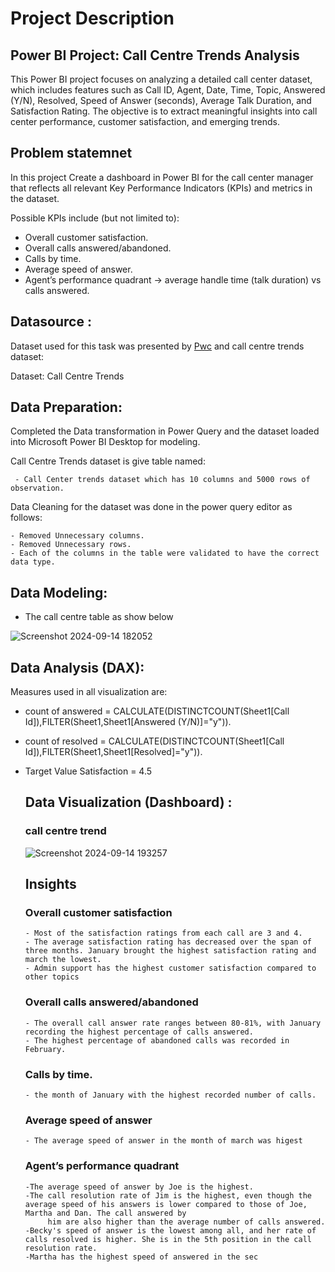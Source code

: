 # Project Description

## Power BI Project: Call Centre Trends Analysis
This Power BI project focuses on analyzing a detailed call center dataset, which includes features such as Call ID, Agent, Date, Time, Topic, Answered (Y/N), Resolved, Speed of Answer (seconds), Average Talk Duration, and Satisfaction Rating. The objective is to extract meaningful insights into call center performance, customer satisfaction, and emerging trends.

## Problem statemnet 
In this project Create a dashboard in Power BI for the call center manager that reflects all relevant Key Performance Indicators (KPIs) and metrics in the dataset.

Possible KPIs include (but not limited to):

- Overall customer satisfaction.
- Overall calls answered/abandoned.
- Calls by time.
- Average speed of answer.
- Agent’s performance quadrant -> average handle time (talk duration) vs calls answered.

## Datasource :
  Dataset used for this task was presented by [Pwc](https://www.pwc.in/) and call centre trends dataset:

  Dataset: Call Centre Trends

## Data Preparation:
   Completed the Data transformation in Power Query and the dataset loaded into Microsoft Power BI Desktop for modeling.

   Call Centre Trends dataset is give table named:

     - Call Center trends dataset which has 10 columns and 5000 rows of observation.

   Data Cleaning for the dataset was done in the power query editor as follows:

    - Removed Unnecessary columns.
    - Removed Unnecessary rows.
    - Each of the columns in the table were validated to have the correct data type.

## Data Modeling:

- The call centre table as show below

![Screenshot 2024-09-14 182052](https://github.com/user-attachments/assets/8b6bc3f1-5455-4c8d-94c4-7e49bc07515c)



## Data Analysis (DAX):

Measures used in all visualization are:

- count  of answered = CALCULATE(DISTINCTCOUNT(Sheet1[Call Id]),FILTER(Sheet1,Sheet1[Answered (Y/N)]="y")).
- count  of resolved = CALCULATE(DISTINCTCOUNT(Sheet1[Call Id]),FILTER(Sheet1,Sheet1[Resolved]="y")).
- Target Value Satisfaction = 4.5

  ## Data Visualization (Dashboard) :
  ###                                         call centre trend
  ![Screenshot 2024-09-14 193257](https://github.com/user-attachments/assets/39f3f26a-fe57-40a8-8452-b5cafd9716b7)

  ## Insights
  ### Overall customer satisfaction

      - Most of the satisfaction ratings from each call are 3 and 4.
      - The average satisfaction rating has decreased over the span of three months. January brought the highest satisfaction rating and march the lowest.
      - Admin support has the highest customer satisfaction compared to other topics

  ### Overall calls answered/abandoned

      - The overall call answer rate ranges between 80-81%, with January recording the highest percentage of calls answered.
      - The highest percentage of abandoned calls was recorded in February.

  ### Calls by time.
      - the month of January with the highest recorded number of calls.

  ### Average speed of answer
      - The average speed of answer in the month of march was higest

   ### Agent’s performance quadrant 

      -The average speed of answer by Joe is the highest.
      -The call resolution rate of Jim is the highest, even though the average speed of his answers is lower compared to those of Joe, Martha and Dan. The call answered by  
           him are also higher than the average number of calls answered.
      -Becky's speed of answer is the lowest among all, and her rate of calls resolved is higher. She is in the 5th position in the call resolution rate.
      -Martha has the highest speed of answered in the sec








  

  

